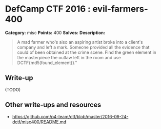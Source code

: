 # DefCamp CTF 2016 : evil-farmers-400

**Category:** misc
**Points:** 400
**Solves:**
**Description:**

> A mad farmer who's also an aspiring artist broke into a client's company and left a mark. Someone provided all the evidence that could of been obtained at the crime scene. Find the green element in the masterpiece the outlaw left in the room and use DCTF{md5(found_element)}."

## Write-up

(TODO)

## Other write-ups and resources

* https://github.com/p4-team/ctf/blob/master/2016-09-24-dctf/misc400/README.md
